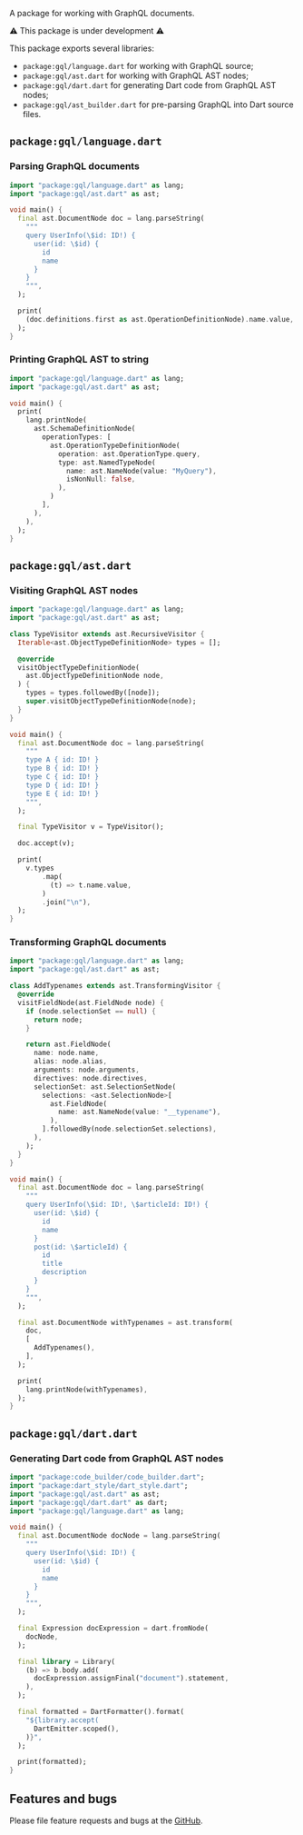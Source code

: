 A package for working with GraphQL documents.

⚠️ This package is under development ⚠️

This package exports several libraries:
- `package:gql/language.dart` for working with GraphQL source;
- `package:gql/ast.dart` for working with GraphQL AST nodes;
- `package:gql/dart.dart` for generating Dart code from GraphQL AST nodes;
- `package:gql/ast_builder.dart` for pre-parsing GraphQL into Dart source files.

## `package:gql/language.dart`

### Parsing GraphQL documents

```dart
import "package:gql/language.dart" as lang;
import "package:gql/ast.dart" as ast;

void main() {
  final ast.DocumentNode doc = lang.parseString(
    """
    query UserInfo(\$id: ID!) {
      user(id: \$id) {
        id
        name
      }
    }
    """,
  );

  print(
    (doc.definitions.first as ast.OperationDefinitionNode).name.value,
  );
}
```

### Printing GraphQL AST to string

```dart
import "package:gql/language.dart" as lang;
import "package:gql/ast.dart" as ast;

void main() {
  print(
    lang.printNode(
      ast.SchemaDefinitionNode(
        operationTypes: [
          ast.OperationTypeDefinitionNode(
            operation: ast.OperationType.query,
            type: ast.NamedTypeNode(
              name: ast.NameNode(value: "MyQuery"),
              isNonNull: false,
            ),
          )
        ],
      ),
    ),
  );
}
```

## `package:gql/ast.dart`

### Visiting GraphQL AST nodes

```dart
import "package:gql/language.dart" as lang;
import "package:gql/ast.dart" as ast;

class TypeVisitor extends ast.RecursiveVisitor {
  Iterable<ast.ObjectTypeDefinitionNode> types = [];

  @override
  visitObjectTypeDefinitionNode(
    ast.ObjectTypeDefinitionNode node,
  ) {
    types = types.followedBy([node]);
    super.visitObjectTypeDefinitionNode(node);
  }
}

void main() {
  final ast.DocumentNode doc = lang.parseString(
    """
    type A { id: ID! }
    type B { id: ID! }
    type C { id: ID! }
    type D { id: ID! }
    type E { id: ID! }
    """,
  );

  final TypeVisitor v = TypeVisitor();

  doc.accept(v);

  print(
    v.types
        .map(
          (t) => t.name.value,
        )
        .join("\n"),
  );
}
```

### Transforming GraphQL documents
```dart
import "package:gql/language.dart" as lang;
import "package:gql/ast.dart" as ast;

class AddTypenames extends ast.TransformingVisitor {
  @override
  visitFieldNode(ast.FieldNode node) {
    if (node.selectionSet == null) {
      return node;
    }

    return ast.FieldNode(
      name: node.name,
      alias: node.alias,
      arguments: node.arguments,
      directives: node.directives,
      selectionSet: ast.SelectionSetNode(
        selections: <ast.SelectionNode>[
          ast.FieldNode(
            name: ast.NameNode(value: "__typename"),
          ),
        ].followedBy(node.selectionSet.selections),
      ),
    );
  }
}

void main() {
  final ast.DocumentNode doc = lang.parseString(
    """
    query UserInfo(\$id: ID!, \$articleId: ID!) {
      user(id: \$id) {
        id
        name
      }
      post(id: \$articleId) {
        id
        title
        description
      }
    }
    """,
  );

  final ast.DocumentNode withTypenames = ast.transform(
    doc,
    [
      AddTypenames(),
    ],
  );

  print(
    lang.printNode(withTypenames),
  );
}
```

## `package:gql/dart.dart`

### Generating Dart code from GraphQL AST nodes

```dart
import "package:code_builder/code_builder.dart";
import "package:dart_style/dart_style.dart";
import "package:gql/ast.dart" as ast;
import "package:gql/dart.dart" as dart;
import "package:gql/language.dart" as lang;

void main() {
  final ast.DocumentNode docNode = lang.parseString(
    """
    query UserInfo(\$id: ID!) {
      user(id: \$id) {
        id
        name
      }
    }
    """,
  );

  final Expression docExpression = dart.fromNode(
    docNode,
  );

  final library = Library(
    (b) => b.body.add(
      docExpression.assignFinal("document").statement,
    ),
  );

  final formatted = DartFormatter().format(
    "${library.accept(
      DartEmitter.scoped(),
    )}",
  );

  print(formatted);
}
```

## Features and bugs

Please file feature requests and bugs at the [GitHub][tracker].

[tracker]: https://github.com/gql-dart/gql/issues
